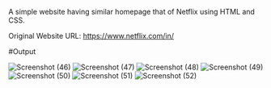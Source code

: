 A simple website having similar homepage that of Netflix using HTML and CSS.

Original Website URL: https://www.netflix.com/in/

#Output

![Screenshot (46)](https://github.com/krishnnaa15/Netflix-Homepage/assets/141332207/8f536f4f-7fdd-4816-967e-d78f569202df)
![Screenshot (47)](https://github.com/krishnnaa15/Netflix-Homepage/assets/141332207/1edba942-faa3-4285-a420-b12d24657a7b)
![Screenshot (48)](https://github.com/krishnnaa15/Netflix-Homepage/assets/141332207/3d69b84c-f326-45df-8b75-198cf769316c)
![Screenshot (49)](https://github.com/krishnnaa15/Netflix-Homepage/assets/141332207/fc8c3dae-bf6b-49cc-837e-a091390ea191)
![Screenshot (50)](https://github.com/krishnnaa15/Netflix-Homepage/assets/141332207/f90efc30-0cb8-41b3-9804-86607574c0a9)
![Screenshot (51)](https://github.com/krishnnaa15/Netflix-Homepage/assets/141332207/75b7cc8b-ec57-4026-8c4c-264fd58ec1d8)
![Screenshot (52)](https://github.com/krishnnaa15/Netflix-Homepage/assets/141332207/1f8e28ca-2ce8-42f1-bc0b-5c5523dad54b)
